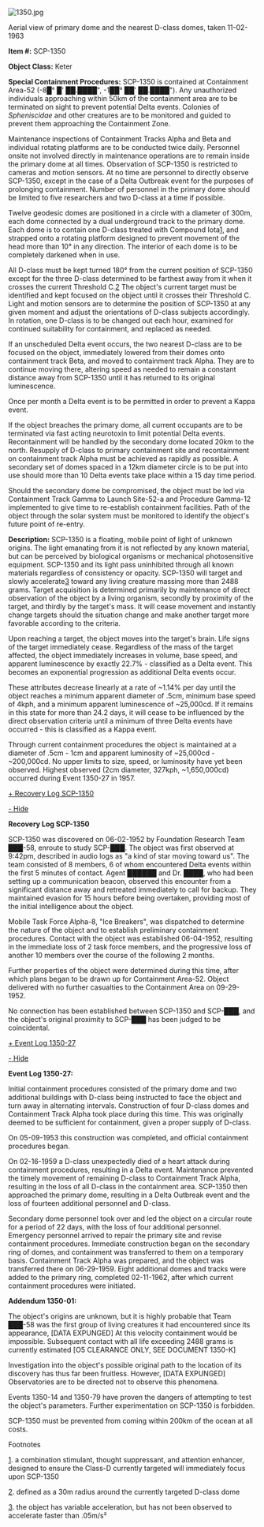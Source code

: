 ![1350.jpg](http://scp-wiki.wdfiles.com/local--files/scp-1350/1350.jpg)

Aerial view of primary dome and the nearest D-class domes, taken 11-02-1963

**Item #:** SCP-1350

**Object Class:** Keter

**Special Containment Procedures:** SCP-1350 is contained at Containment Area-52 (-8█° █' ██.████", -1██° ██' ██.████"). Any unauthorized individuals approaching within 50km of the containment area are to be terminated on sight to prevent potential Delta events. Colonies of _Spheniscidae_ and other creatures are to be monitored and guided to prevent them approaching the Containment Zone.

Maintenance inspections of Containment Tracks Alpha and Beta and individual rotating platforms are to be conducted twice daily. Personnel onsite not involved directly in maintenance operations are to remain inside the primary dome at all times. Observation of SCP-1350 is restricted to cameras and motion sensors. At no time are personnel to directly observe SCP-1350, except in the case of a Delta Outbreak event for the purposes of prolonging containment. Number of personnel in the primary dome should be limited to five researchers and two D-class at a time if possible.

Twelve geodesic domes are positioned in a circle with a diameter of 300m, each dome connected by a dual underground track to the primary dome. Each dome is to contain one D-class treated with Compound Iota[1](javascript:;), and strapped onto a rotating platform designed to prevent movement of the head more than 10° in any direction. The interior of each dome is to be completely darkened when in use.

All D-class must be kept turned 180° from the current position of SCP-1350 except for the three D-class determined to be farthest away from it when it crosses the current Threshold C.[2](javascript:;) The object's current target must be identified and kept focused on the object until it crosses their Threshold C. Light and motion sensors are to determine the position of SCP-1350 at any given moment and adjust the orientations of D-class subjects accordingly. In rotation, one D-class is to be changed out each hour, examined for continued suitability for containment, and replaced as needed.

If an unscheduled Delta event occurs, the two nearest D-class are to be focused on the object, immediately lowered from their domes onto containment track Beta, and moved to containment track Alpha. They are to continue moving there, altering speed as needed to remain a constant distance away from SCP-1350 until it has returned to its original luminescence.

Once per month a Delta event is to be permitted in order to prevent a Kappa event.

If the object breaches the primary dome, all current occupants are to be terminated via fast acting neurotoxin to limit potential Delta events. Recontainment will be handled by the secondary dome located 20km to the north. Resupply of D-class to primary containment site and recontainment on containment track Alpha must be achieved as rapidly as possible. A secondary set of domes spaced in a 12km diameter circle is to be put into use should more than 10 Delta events take place within a 15 day time period.

Should the secondary dome be compromised, the object must be led via Containment Track Gamma to Launch Site-52-a and Procedure Gamma-12 implemented to give time to re-establish containment facilities. Path of the object through the solar system must be monitored to identify the object's future point of re-entry.

**Description:** SCP-1350 is a floating, mobile point of light of unknown origins. The light emanating from it is not reflected by any known material, but can be perceived by biological organisms or mechanical photosensitive equipment. SCP-1350 and its light pass uninhibited through all known materials regardless of consistency or opacity. SCP-1350 will target and slowly accelerate[3](javascript:;) toward any living creature massing more than 2488 grams. Target acquisition is determined primarily by maintenance of direct observation of the object by a living organism, secondly by proximity of the target, and thirdly by the target's mass. It will cease movement and instantly change targets should the situation change and make another target more favorable according to the criteria.

Upon reaching a target, the object moves into the target's brain. Life signs of the target immediately cease. Regardless of the mass of the target affected, the object immediately increases in volume, base speed, and apparent luminescence by exactly 22.7% - classified as a Delta event. This becomes an exponential progression as additional Delta events occur.

These attributes decrease linearly at a rate of ~1.14% per day until the object reaches a minimum apparent diameter of .5cm, minimum base speed of 4kph, and a minimum apparent luminescence of ~25,000cd. If it remains in this state for more than 24.2 days, it will cease to be influenced by the direct observation criteria until a minimum of three Delta events have occurred - this is classified as a Kappa event.

Through current containment procedures the object is maintained at a diameter of .5cm - 1cm and apparent luminosity of ~25,000cd - ~200,000cd. No upper limits to size, speed, or luminosity have yet been observed. Highest observed (2cm diameter, 327kph, ~1,650,000cd) occurred during Event 1350-27 in 1957.

[+ Recovery Log SCP-1350](javascript:;) 

[\- Hide](javascript:;)

**Recovery Log SCP-1350**

SCP-1350 was discovered on 06-02-1952 by Foundation Research Team ███-58, enroute to study SCP-███. The object was first observed at 9:42pm, described in audio logs as "a kind of star moving toward us". The team consisted of 8 members, 6 of whom encountered Delta events within the first 5 minutes of contact. Agent ██████ and Dr. ████, who had been setting up a communication beacon, observed this encounter from a significant distance away and retreated immediately to call for backup. They maintained evasion for 15 hours before being overtaken, providing most of the initial intelligence about the object.

Mobile Task Force Alpha-8, "Ice Breakers", was dispatched to determine the nature of the object and to establish preliminary containment procedures. Contact with the object was established 06-04-1952, resulting in the immediate loss of 2 task force members, and the progressive loss of another 10 members over the course of the following 2 months.

Further properties of the object were determined during this time, after which plans began to be drawn up for Containment Area-52. Object delivered with no further casualties to the Containment Area on 09-29-1952.

No connection has been established between SCP-1350 and SCP-███, and the object's original proximity to SCP-███ has been judged to be coincidental.

[+ Event Log 1350-27](javascript:;)

[\- Hide](javascript:;)

**Event Log 1350-27:**

Initial containment procedures consisted of the primary dome and two additional buildings with D-class being instructed to face the object and turn away in alternating intervals. Construction of four D-class domes and Containment Track Alpha took place during this time. This was originally deemed to be sufficient for containment, given a proper supply of D-class.

On 05-09-1953 this construction was completed, and official containment procedures began.

On 02-16-1959 a D-class unexpectedly died of a heart attack during containment procedures, resulting in a Delta event. Maintenance prevented the timely movement of remaining D-class to Containment Track Alpha, resulting in the loss of all D-class in the containment area. SCP-1350 then approached the primary dome, resulting in a Delta Outbreak event and the loss of fourteen additional personnel and D-class.

Secondary dome personnel took over and led the object on a circular route for a period of 22 days, with the loss of four additional personnel. Emergency personnel arrived to repair the primary site and revise containment procedures. Immediate construction began on the secondary ring of domes, and containment was transferred to them on a temporary basis. Containment Track Alpha was prepared, and the object was transferred there on 06-29-1959. Eight additional domes and tracks were added to the primary ring, completed 02-11-1962, after which current containment procedures were initiated.

**Addendum 1350-01:**

The object's origins are unknown, but it is highly probable that Team ███-58 was the first group of living creatures it had encountered since its appearance, \[DATA EXPUNGED\] At this velocity containment would be impossible. Subsequent contact with all life exceeding 2488 grams is currently estimated \[O5 CLEARANCE ONLY, SEE DOCUMENT 1350-K\]

Investigation into the object's possible original path to the location of its discovery has thus far been fruitless. However, \[DATA EXPUNGED\] Observatories are to be directed not to observe this phenomena.

Events 1350-14 and 1350-79 have proven the dangers of attempting to test the object's parameters. Further experimentation on SCP-1350 is forbidden.

SCP-1350 must be prevented from coming within 200km of the ocean at all costs.

Footnotes

[1](javascript:;). a combination stimulant, thought suppressant, and attention enhancer, designed to ensure the Class-D currently targeted will immediately focus upon SCP-1350

[2](javascript:;). defined as a 30m radius around the currently targeted D-class dome

[3](javascript:;). the object has variable acceleration, but has not been observed to accelerate faster than .05m/s²